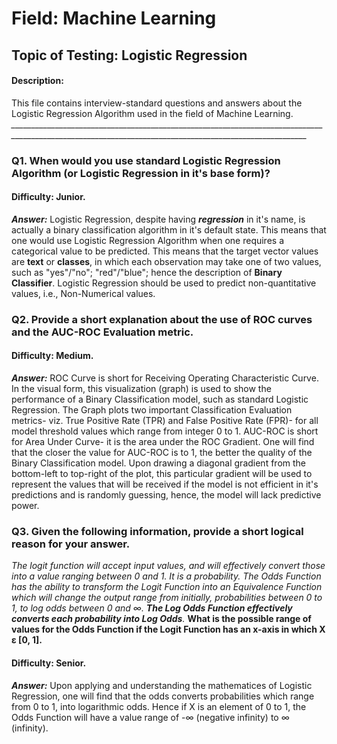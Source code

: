 # Field: Machine Learning

## Topic of Testing: Logistic Regression

#### Description:
This file contains interview-standard questions and answers about the Logistic Regression Algorithm used in the field of Machine Learning.
*________________________________________________________________________________________________________________________________________________________*

### Q1. When would you use standard Logistic Regression Algorithm (or Logistic Regression in it's base form)?
#### Difficulty: Junior.
__*Answer:*__ Logistic Regression, despite having __*regression*__ in it's name, is actually a binary classification algorithm in it's default state. This means that one
would use Logistic Regression Algorithm when one requires a categorical value to be predicted. This means that the target vector values are __text__ or __classes__, in which
each observation may take one of two values, such as "yes"/"no"; "red"/"blue"; hence the description of __Binary Classifier__. Logistic Regression should be used to predict
non-quantitative values, i.e., Non-Numerical values.

### Q2. Provide a short explanation about the use of ROC curves and the AUC-ROC Evaluation metric.
#### Difficulty: Medium.
__*Answer:*__ ROC Curve is short for Receiving Operating Characteristic Curve. In the visual form, this visualization (graph) is used to show the performance of a Binary
Classification model, such as standard Logistic Regression. The Graph plots two important Classification Evaluation metrics- viz. True Positive Rate (TPR) and False Positive
Rate (FPR)- for all model threshold values which range from integer 0 to 1. AUC-ROC is short for Area Under Curve- it is the area under the ROC Gradient. One will find that
the closer the value for AUC-ROC is to 1, the better the quality of the Binary Classification model. Upon drawing a diagonal gradient from the bottom-left to top-right of
the plot, this particular gradient will be used to represent the values that will be received if the model is not efficient in it's predictions and is randomly guessing,
hence, the model will lack predictive power.

### Q3. Given the following information, provide a short logical reason for your answer. 
_The logit function will accept input values, and will effectively convert those into a value ranging between 0 and 1. It is a probability. The Odds Function has
the ability to transform the Logit Function into an Equivalence Function which will change the output range from initially, probabilities between 0 to 1, to log
odds between 0 and ∞. **The Log Odds Function effectively converts each probability into Log Odds**._ **What is the possible range of values for the Odds Function
if the Logit Function has an x-axis in which X ε [0, 1].**
#### Difficulty: Senior.
__*Answer:*__  Upon applying and understanding the mathematices of Logistic Regression, one will find that the odds converts probabilities which range from 0 to 1, into
logarithmic odds. Hence if X is an element of 0 to 1, the Odds Function will have a value range of -∞ (negative infinity) to ∞ (infinity).


